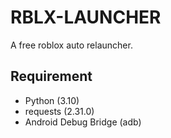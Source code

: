 # RBLX-LAUNCHER
A free roblox auto relauncher.

## Requirement
- Python (3.10)
- requests (2.31.0)
- Android Debug Bridge (adb)
